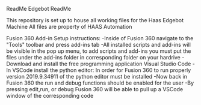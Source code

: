 ReadMe
Edgebot ReadMe

This repository is set up to house all working files for the Haas Edgebot Machine
All files are property of HAAS Automation

Fusion 360 Add-in Setup instructions:
-Inside of Fusion 360 navigate to the "Tools" toolbar and press add-ins tab
-All installed scripts and add-ins will be visible in the pop up menu, to add scripts and add-ins you must put the files under the add-ins folder in corresponding folder on your hardrive
-Download and install the free programming application Visual Studio Code
-In VSCode install the python editor: In order for Fusion 360 to run properly version 2019.9.34911 of the python editor must be installed
-Now back in Fusion 360 the run and debug functions should be enabled for the user
-By pressing edit,run, or debug Fusion 360 will be able to pull up a VSCode window of the corresponding code

